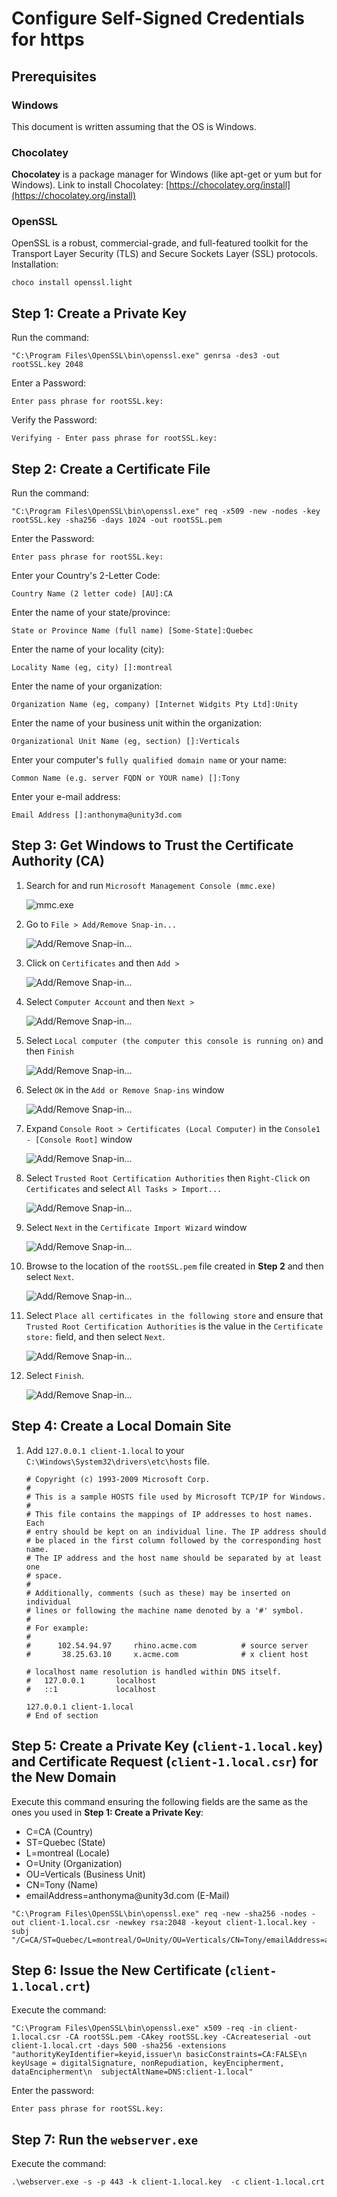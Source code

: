 # Configure Self-Signed Credentials for https

## Prerequisites

### Windows

This document is written assuming that the OS is Windows.

### Chocolatey

**Chocolatey** is a package manager for Windows (like apt-get or yum but for Windows).
Link to install Chocolatey: [https://chocolatey.org/install](https://chocolatey.org/install)

### OpenSSL

OpenSSL is a robust, commercial-grade, and full-featured toolkit for the Transport Layer Security (TLS) and Secure Sockets Layer (SSL) protocols.
Installation:

```terminal
choco install openssl.light
```

## Step 1: Create a Private Key

Run the command:

```terminal
"C:\Program Files\OpenSSL\bin\openssl.exe" genrsa -des3 -out rootSSL.key 2048
```

Enter a Password:

```terminal
Enter pass phrase for rootSSL.key:
```

Verify the Password:

```terminal
Verifying - Enter pass phrase for rootSSL.key:
```

## Step 2: Create a Certificate File

Run the command:

```terminal
"C:\Program Files\OpenSSL\bin\openssl.exe" req -x509 -new -nodes -key rootSSL.key -sha256 -days 1024 -out rootSSL.pem
```

Enter the Password:

```terminal
Enter pass phrase for rootSSL.key:
```

Enter your Country's 2-Letter Code:

```terminal
Country Name (2 letter code) [AU]:CA
```

Enter the name of your state/province:

```terminal
State or Province Name (full name) [Some-State]:Quebec
```

Enter the name of your locality (city):

```terminal
Locality Name (eg, city) []:montreal
```

Enter the name of your organization:

```terminal
Organization Name (eg, company) [Internet Widgits Pty Ltd]:Unity
```

Enter the name of your business unit within the organization:

```terminal
Organizational Unit Name (eg, section) []:Verticals
```

Enter your computer's `fully qualified domain name` or your name:

```terminal
Common Name (e.g. server FQDN or YOUR name) []:Tony
```

Enter your e-mail address:

```terminal
Email Address []:anthonyma@unity3d.com
```

## Step 3: Get Windows to Trust the Certificate Authority (CA)

1. Search for and run `Microsoft Management Console (mmc.exe)`

    ![mmc.exe](images/https_step3_01.png)

2. Go to `File > Add/Remove Snap-in...`

    ![Add/Remove Snap-in...](images/https_step3_02.png)

3. Click on `Certificates` and then `Add >`

    ![Add/Remove Snap-in...](images/https_step3_03.png)

4. Select `Computer Account` and then `Next >`

    ![Add/Remove Snap-in...](images/https_step3_04.png)

5. Select `Local computer (the computer this console is running on)` and then `Finish`

    ![Add/Remove Snap-in...](images/https_step3_05.png)

6. Select `OK` in the `Add or Remove Snap-ins` window

    ![Add/Remove Snap-in...](images/https_step3_06.png)

7. Expand `Console Root > Certificates (Local Computer)` in the `Console1 - [Console Root]` window

    ![Add/Remove Snap-in...](images/https_step3_07.png)

8. Select `Trusted Root Certification Authorities` then `Right-Click` on `Certificates` and select `All Tasks > Import...`

    ![Add/Remove Snap-in...](images/https_step3_08.png)

9. Select `Next` in the `Certificate Import Wizard` window

    ![Add/Remove Snap-in...](images/https_step3_09.png)

10. Browse to the location of the `rootSSL.pem` file created in **Step 2** and then select `Next`.

    ![Add/Remove Snap-in...](images/https_step3_10.png)

11. Select `Place all certificates in the following store` and ensure that `Trusted Root Certification Authorities` is the value in the `Certificate store:` field, and then select `Next`.

    ![Add/Remove Snap-in...](images/https_step3_11.png)

12. Select `Finish`.

    ![Add/Remove Snap-in...](images/https_step3_12.png)

## Step 4: Create a Local Domain Site

1. Add `127.0.0.1 client-1.local` to your `C:\Windows\System32\drivers\etc\hosts` file.

    ```hosts
    # Copyright (c) 1993-2009 Microsoft Corp.
    #
    # This is a sample HOSTS file used by Microsoft TCP/IP for Windows.
    #
    # This file contains the mappings of IP addresses to host names. Each
    # entry should be kept on an individual line. The IP address should
    # be placed in the first column followed by the corresponding host name.
    # The IP address and the host name should be separated by at least one
    # space.
    #
    # Additionally, comments (such as these) may be inserted on individual
    # lines or following the machine name denoted by a '#' symbol.
    #
    # For example:
    #
    #      102.54.94.97     rhino.acme.com          # source server
    #       38.25.63.10     x.acme.com              # x client host

    # localhost name resolution is handled within DNS itself.
    #   127.0.0.1       localhost
    #   ::1             localhost

    127.0.0.1 client-1.local
    # End of section

    ```

## Step 5: Create a Private Key (`client-1.local.key`) and Certificate Request (`client-1.local.csr`) for the New Domain

Execute this command ensuring the following fields are the same as the ones you used in **Step 1: Create a Private Key**:
  * C=CA (Country)
  * ST=Quebec (State)
  * L=montreal (Locale)
  * O=Unity (Organization)
  * OU=Verticals (Business Unit)
  * CN=Tony (Name)
  * email<span>Address=anthonyma@unity3d.</span>com (E-Mail)

```terminal
"C:\Program Files\OpenSSL\bin\openssl.exe" req -new -sha256 -nodes -out client-1.local.csr -newkey rsa:2048 -keyout client-1.local.key -subj "/C=CA/ST=Quebec/L=montreal/O=Unity/OU=Verticals/CN=Tony/emailAddress=anthonyma@unity3d.com"
```

## Step 6: Issue the New Certificate (`client-1.local.crt`)

Execute the command:

```terminal
"C:\Program Files\OpenSSL\bin\openssl.exe" x509 -req -in client-1.local.csr -CA rootSSL.pem -CAkey rootSSL.key -CAcreateserial -out client-1.local.crt -days 500 -sha256 -extensions "authorityKeyIdentifier=keyid,issuer\n basicConstraints=CA:FALSE\n keyUsage = digitalSignature, nonRepudiation, keyEncipherment, dataEncipherment\n  subjectAltName=DNS:client-1.local"
```

Enter the password:

```terminal
Enter pass phrase for rootSSL.key:
```

## Step 7: Run the `webserver.exe`

Execute the command:

```terminal
.\webserver.exe -s -p 443 -k client-1.local.key  -c client-1.local.crt
```